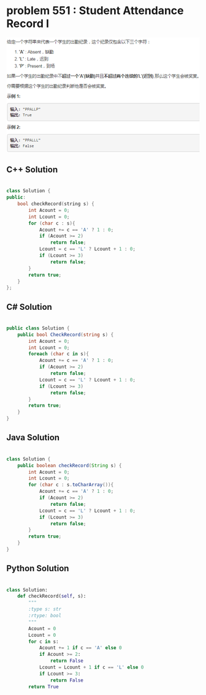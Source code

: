 
# problem 551 : Student Attendance Record I

<img src="https://github.com/Peefy/PeefyLeetCode/blob/master/doc/501-600/551.StudentAttendanceRecordI/problem.png"/>

## C++ Solution

```c++

class Solution {
public:
    bool checkRecord(string s) {
        int Acount = 0;
        int Lcount = 0;
        for (char c : s){
            Acount += c == 'A' ? 1 : 0;
            if (Acount >= 2)
                return false;
            Lcount = c == 'L' ? Lcount + 1 : 0; 
            if (Lcount >= 3)
                return false;
        }           
        return true;
    }
};

```

## C# Solution

```csharp

public class Solution {
    public bool CheckRecord(string s) {
        int Acount = 0;
        int Lcount = 0;
        foreach (char c in s){
            Acount += c == 'A' ? 1 : 0;
            if (Acount >= 2)
                return false;
            Lcount = c == 'L' ? Lcount + 1 : 0; 
            if (Lcount >= 3)
                return false;
        }           
        return true;
    }
}

```

## Java Solution

```java

class Solution {
    public boolean checkRecord(String s) {
        int Acount = 0;
        int Lcount = 0;
        for (char c : s.toCharArray()){
            Acount += c == 'A' ? 1 : 0;
            if (Acount >= 2)
                return false;
            Lcount = c == 'L' ? Lcount + 1 : 0; 
            if (Lcount >= 3)
                return false;
        }           
        return true;
    }
}

```

## Python Solution

```python

class Solution:
    def checkRecord(self, s):
        """
        :type s: str
        :rtype: bool
        """
        Acount = 0
        Lcount = 0
        for c in s:
            Acount += 1 if c == 'A' else 0
            if Acount >= 2:
                return False
            Lcount = Lcount + 1 if c == 'L' else 0 
            if Lcount >= 3:
                return False
        return True

```





